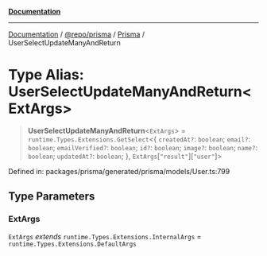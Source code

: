 [**Documentation**](../../../../../README.md)

***

[Documentation](../../../../../README.md) / [@repo/prisma](../../../README.md) / [Prisma](../README.md) / UserSelectUpdateManyAndReturn

# Type Alias: UserSelectUpdateManyAndReturn\<ExtArgs\>

> **UserSelectUpdateManyAndReturn**\<`ExtArgs`\> = `runtime.Types.Extensions.GetSelect`\<\{ `createdAt?`: `boolean`; `email?`: `boolean`; `emailVerified?`: `boolean`; `id?`: `boolean`; `image?`: `boolean`; `name?`: `boolean`; `updatedAt?`: `boolean`; \}, `ExtArgs`\[`"result"`\]\[`"user"`\]\>

Defined in: packages/prisma/generated/prisma/models/User.ts:799

## Type Parameters

### ExtArgs

`ExtArgs` *extends* `runtime.Types.Extensions.InternalArgs` = `runtime.Types.Extensions.DefaultArgs`
